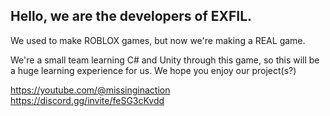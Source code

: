 ## Hello, we are the developers of EXFIL.
We used to make ROBLOX games, but now we're making a REAL game.

We're a small team learning C# and Unity through this game, so this will be a huge learning experience for us.
We hope you enjoy our project(s?)

https://youtube.com/@missinginaction
https://discord.gg/invite/feSG3cKvdd
